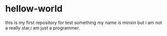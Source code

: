 # hellow-world
this is my first repository for test something
my name is minxin but i am not a really star,i am just a programmer.
